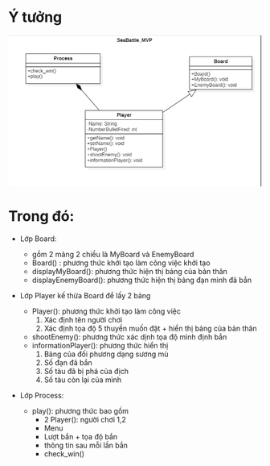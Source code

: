 # Ý tưởng 

![Alt text](image.png)

# Trong đó:

+ Lớp Board: 
    - gồm 2 mảng 2 chiều là MyBoard và EnemyBoard
    - Board() : phương thức khởi tạo làm công việc khởi tạo
    - displayMyBoard(): phương thức hiện thị bảng của bản thân
    - displayEnemyBoard(): phương thức hiện thị bảng đạn mình đã bắn

+ Lớp Player kế thừa Board để lấy 2 bảng
    - Player(): phương thức khởi tạo làm công việc
        1. Xác định tên người chơi
        2. Xác định tọa độ 5 thuyền muốn đặt + hiển thị bảng của bản thân
    - shootEnemy(): phương thức xác dịnh tọa độ mình định bắn
    - informationPlayer(): phương thức hiển thị
        1. Bảng của đối phương dạng sương mù
        2. Số đạn đã bắn
        3. Số tàu đã bị phá của địch
        4. Số tàu còn lại của mình
+ Lớp Process:
    - play(): phương thức bao gồm
        + 2 Player(): người chơi 1,2
        + Menu
        + Lượt bắn + tọa độ bắn
        + thông tin sau mỗi lần bắn
        + check_win()

